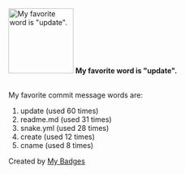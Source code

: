 <img src="https://my-badges.github.io/my-badges/favorite-word.png" alt="My favorite word is &quot;update&quot;." title="My favorite word is &quot;update&quot;." width="128">
<strong>My favorite word is &quot;update&quot;.</strong>
<br><br>

My favorite commit message words are:

1. update (used 60 times)
2. readme.md (used 31 times)
3. snake.yml (used 28 times)
4. create (used 12 times)
5. cname (used 8 times)


Created by <a href="https://github.com/my-badges/my-badges">My Badges</a>